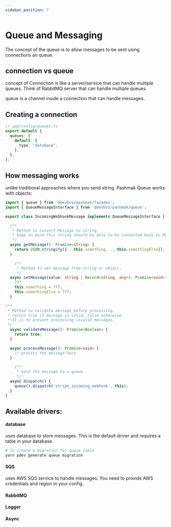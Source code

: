 ```yaml
---
sidebar_position: 7
---
```


# Queue and Messaging

The concept of the queue is to allow messages to be sent using connections an queue.

## connection vs queue

concept of Connection is like a server/service that can handle multiple queues. Think of RabbitMQ server that can handle multiple queues.

queue is a channel inside a connection that can handle messages.

## Creating a connection

```ts
// app/config/queues.ts
export default {
  queues: {
    default: {
      type: "database",
    },
  },
};
```

## How messaging works

unlike traditional approaches where you send string. Pashmak Queue works with objects:

```ts
import { queue } from '@devbro/pashmak/facades';
import { QueueMessageInterface } from '@devbro/pashmak/queue';

export class IncomingWebhookMessage implements QueueMessageInterface {

  /**
   * Method to convert Message to string.
   * keep in mind this string should be able to be converted back to Message object.
   */
  async getMessage(): Promise<string> {
    return JSON.stringify({...this.something, ...this.somethingElse});
  }

    /**
     * Method to set message from string or object.
     */
  async setMessage(value: string | Record<string, any>): Promise<void> {
    ???
    this.something = ???;
    this.somethingElse = ???;
  }

/**
 * Method to validate message before processing.
 * return true if message is valid, false otherwise.
 * It is to prevent processing invalid messages.
 */
  async validateMessage(): Promise<Boolean> {
    return true;
  }

  async processMessage(): Promise<void> {
    // process the message here
  }

    /**
     * Send the message to a queue.
     */
  async dispatch() {
    queue().dispatch('stripe_incoming_webhook', this);
  }
}
```

## Available drivers:

#### database

uses database to store messages. This is the default driver and requires a table in your database.

```bash
# to create a migration for queue table
yarn pdev generate queue migration
```

#### SQS

uses AWS SQS service to handle messages. You need to provide AWS credentials and region in your config.

#### RabbitMQ

#### Logger

#### Async
